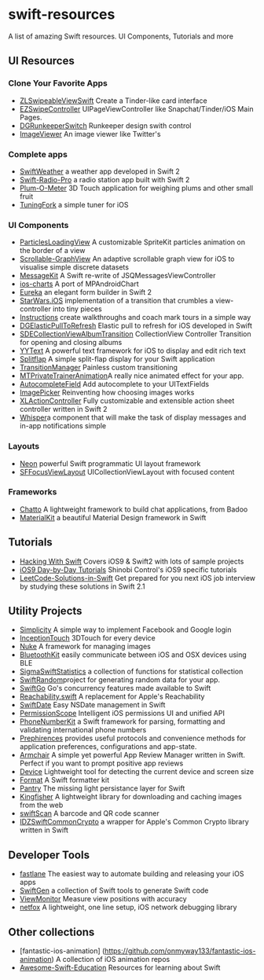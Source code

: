# swift-resources
A list of amazing Swift resources. UI Components, Tutorials and more

## UI Resources

### Clone Your Favorite Apps
* [ZLSwipeableViewSwift](https://github.com/zhxnlai/ZLSwipeableViewSwift) Create a Tinder-like card interface 
* [EZSwipeController](https://github.com/goktugyil/EZSwipeController) UIPageViewController like Snapchat/Tinder/iOS Main Pages.
* [DGRunkeeperSwitch](https://github.com/gontovnik/DGRunkeeperSwitch) Runkeeper design swith control
* [ImageViewer](https://github.com/MailOnline/ImageViewer) An image viewer like Twitter's

### Complete apps 
* [SwiftWeather](https://github.com/JakeLin/SwiftWeather) a weather app developed in Swift 2
* [Swift-Radio-Pro](https://github.com/swiftcodex/Swift-Radio-Pro)  a radio station app built with Swift 2
* [Plum-O-Meter](https://github.com/FlexMonkey/Plum-O-Meter) 3D Touch application for weighing plums and other small fruit
* [TuningFork](https://github.com/comyarzaheri/TuningFork) a simple tuner for iOS

### UI Components 
* [ParticlesLoadingView](https://github.com/BalestraPatrick/ParticlesLoadingView) A customizable SpriteKit particles animation on the border of a view
* [Scrollable-GraphView](https://github.com/philackm/Scrollable-GraphView) An adaptive scrollable graph view for iOS to visualise simple discrete datasets
* [MessageKit](https://github.com/MessageKit/MessageKit) A Swift re-write of JSQMessagesViewController
* [ios-charts](https://github.com/danielgindi/ios-charts) A port of MPAndroidChart 
* [Eureka](https://github.com/xmartlabs/Eureka) an elegant form builder in Swift 2
* [StarWars.iOS](https://github.com/Yalantis/StarWars.iOS) implementation of a transition that crumbles a view-controller into tiny pieces
* [Instructions](https://github.com/ephread/Instructions) create walkthroughs and coach mark tours in a simple way
* [DGElasticPullToRefresh](https://github.com/gontovnik/DGElasticPullToRefresh) Elastic pull to refresh for iOS developed in Swift
* [SDECollectionViewAlbumTransition](https://github.com/seedante/SDECollectionViewAlbumTransition) CollectionView Controller Transition for opening and closing albums
* [YYText](https://github.com/ibireme/YYText/) A powerful text framework for iOS to display and edit rich text
* [Splitflap](https://github.com/yannickl/Splitflap) A simple split-flap display for your Swift application
* [TransitionManager](https://github.com/cemolcay/TransitionManager) Painless custom transitioning
* [MTPrivateTrainerAnimation](https://github.com/MartinRGB/MTPrivateTrainerAnimation)A really nice animated effect for your app.
* [AutocompleteField](https://github.com/filipstefansson/AutocompleteField) Add autocomplete to your UITextFields
* [ImagePicker](https://github.com/hyperoslo/ImagePicker) Reinventing how choosing images works
* [XLActionController](https://github.com/xmartlabs/XLActionController) Fully customizable and extensible action sheet controller written in Swift 2
* [Whisper](https://github.com/hyperoslo/Whisper)a component that will make the task of display messages and in-app notifications simple
### Layouts 
* [Neon](https://github.com/mamaral/Neon) powerful Swift programmatic UI layout framework
* [SFFocusViewLayout](https://github.com/fdzsergio/SFFocusViewLayout) UICollectionViewLayout with focused content

### Frameworks 
* [Chatto](https://github.com/badoo/Chatto) A lightweight framework to build chat applications, from Badoo
* [MaterialKit](https://github.com/CosmicMind/MaterialKit) a beautiful Material Design framework in Swift
## Tutorials 
* [Hacking With Swift](https://www.hackingwithswift.com/) Covers iOS9 & Swift2 with lots of sample projects
* [iOS9 Day-by-Day Tutorials](https://www.shinobicontrols.com/blog/ios9-day-by-day-index) Shinobi Control's iOS9 specific tutorials
* [LeetCode-Solutions-in-Swift](https://github.com/diwu/LeetCode-Solutions-in-Swift) Get prepared for you next iOS job interview by studying these solutions in Swift 2.1
## Utility Projects
* [Simplicity](https://github.com/SimplicityMobile/Simplicity) A simple way to implement Facebook and Google login 
* [InceptionTouch](https://github.com/richzertuche/InceptionTouch) 3DTouch for every device 
* [Nuke](https://github.com/kean/Nuke) A framework for managing images
* [BluetoothKit](https://github.com/rasmusth/BluetoothKit) easily communicate between iOS and OSX devices using BLE
* [SigmaSwiftStatistics](https://github.com/evgenyneu/SigmaSwiftStatistics) a collection of functions for statistical collection
* [SwiftRandom](https://github.com/thellimist/SwiftRandom)project for generating random data for your app.
* [SwiftGo](https://github.com/Zewo/SwiftGo) Go's concurrency features made available to Swift 
* [Reachability.swift](https://github.com/ashleymills/Reachability.swift) A replacement for Apple's Reachability
* [SwiftDate](https://github.com/malcommac/SwiftDate) Easy NSDate management in Swift
* [PermissionScope](https://github.com/nickoneill/PermissionScope) Intelligent iOS permissions UI and unified API
* [PhoneNumberKit](https://github.com/marmelroy/PhoneNumberKit) a Swift framework for parsing, formatting and validating international phone numbers 
* [Prephirences](https://github.com/phimage/Prephirences) provides useful protocols and convenience methods for application preferences, configurations and app-state.
* [Armchair](https://github.com/UrbanApps/Armchair) A simple yet powerful App Review Manager written in Swift. Perfect if you want to prompt positive app reviews
* [Device](https://github.com/Ekhoo/Device)  Lightweight tool  for detecting the current device and screen size
* [Format](https://github.com/marmelroy/Format) A Swift formatter kit
* [Pantry](https://github.com/nickoneill/Pantry) The missing light persistance layer for Swift
* [Kingfisher](https://github.com/onevcat/Kingfisher) A lightweight library for downloading and caching images from the web
* [swiftScan](https://github.com/MxABC/swiftScan) A barcode and QR code scanner
* [IDZSwiftCommonCrypto](https://github.com/iosdevzone/IDZSwiftCommonCrypto) a wrapper for Apple's Common Crypto library written in Swift
## Developer Tools 
* [fastlane](https://github.com/fastlane/fastlane) The easiest way to automate building and releasing your iOS apps
* [SwiftGen](https://github.com/AliSoftware/SwiftGen) a collection of Swift tools to generate Swift code
* [ViewMonitor](https://github.com/daisuke0131/ViewMonitor) Measure view positions with accuracy
* [netfox](https://github.com/kasketis/netfox) A lightweight, one line setup, iOS network debugging library
## Other collections
* [fantastic-ios-animation] (https://github.com/onmyway133/fantastic-ios-animation)  A collection of iOS animation repos
* [Awesome-Swift-Education](https://github.com/hsavit1/Awesome-Swift-Education) Resources for learning about Swift 
